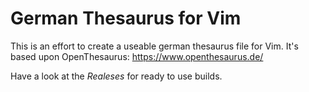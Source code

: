 # German Thesaurus for Vim

This is an effort to create a useable german thesaurus file for Vim.
It's based upon OpenThesaurus: https://www.openthesaurus.de/ 

Have a look at the *Realeses* for ready to use builds.
